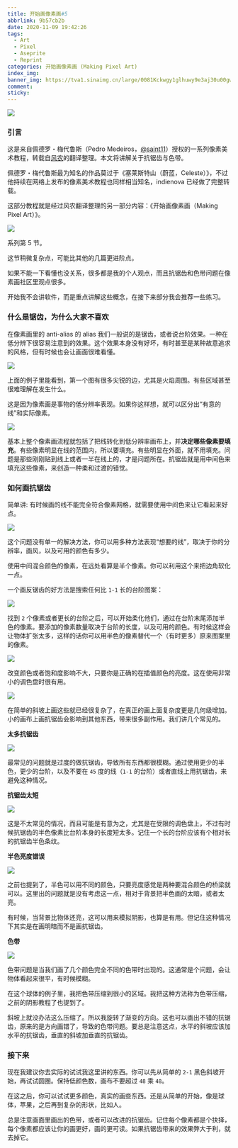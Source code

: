 ```yaml
---
title: 开始画像素画#5
abbrlink: 9b57cb2b
date: 2020-11-09 19:42:26
tags:
  - Art
  - Pixel
  - Aseprite
  - Reprint
categories: 开始画像素画 (Making Pixel Art)
index_img:
banner_img: https://tva1.sinaimg.cn/large/0081Kckwgy1glhuwy9e3aj30u00gwt9s.jpg
comment:
sticky:
---
```




![](https://cdn.jsdelivr.net/gh/Yousazoe/picgo-repo/img/008eGmZEly1gn5zjv505rj31hc0u0427.jpg)

### 引言

这是来自佩德罗・梅代鲁斯（Pedro Medeiros，[@saint11](https://twitter.com/saint11)）授权的一系列像素美术教程，转载自[风农](https://indienova.com/u/fengnong)的翻译整理。本文将讲解关于抗锯齿与色带。

<!--more-->



佩德罗・梅代鲁斯最为知名的作品莫过于《塞莱斯特山（蔚蓝，Celeste）》，不过他持续在网络上发布的像素美术教程也同样相当知名，indienova 已经做了完整转载。

这部分教程就是经过风农翻译整理的另一部分内容：《开始画像素画（Making Pixel Art）》。

![](https://cdn.jsdelivr.net/gh/Yousazoe/picgo-repo/img/0081Kckwgy1glhuxvnuszj30u008c74z.jpg)



系列第 5 节。

这节稍微复杂点，可能比其他的几篇更进阶点。

如果不能一下看懂也没关系，很多都是我的个人观点，而且抗锯齿和色带问题在像素画社区里观点很多。

开始我不会讲软件，而是重点讲解这些概念，在接下来部分我会推荐一些练习。

### 什么是锯齿，为什么大家不喜欢

在像素画里的 anti-alias 的 alias 我们一般说的是锯齿，或者说台阶效果。一种在低分辨下很容易注意到的效果。这个效果本身没有好坏，有时甚至是某种故意追求的风格，但有时候也会让画面很难看懂。

![](https://cdn.jsdelivr.net/gh/Yousazoe/picgo-repo/img/0081Kckwgy1glhuxu5ffrj30dp07fjr5.jpg)

上面的例子里能看到，第一个图有很多尖锐的边，尤其是火焰周围。有些区域甚至很难理解在发生什么。

这是因为像素画是事物的低分辨率表现。如果你这样想，就可以区分出“有意的线”和实际像素。

![](https://cdn.jsdelivr.net/gh/Yousazoe/picgo-repo/img/0081Kckwgy1glhuxs0u51j30fi07kwe9.jpg)

基本上整个像素画流程就包括了把线转化到低分辨率画布上，并**决定哪些像素要填充**。有些像素明显在线的范围内，所以要填充。有些明显在外面，就不用填充。问题是那些刚刚贴到线上或者一半在线上的，才是问题所在。抗锯齿就是用中间色来填充这些像素，来创造一种柔和过渡的错觉。

### 如何画抗锯齿

简单讲: 有时候画的线不能完全符合像素网格，就需要使用中间色来让它看起来好点。

![](https://cdn.jsdelivr.net/gh/Yousazoe/picgo-repo/img/0081Kckwgy1glhuxst7nsj306a09r741.jpg)

这个问题没有单一的解决方法，你可以用多种方法表现“想要的线”，取决于你的分辨率，画风，以及可用的颜色有多少。

使用中间混合颜色的像素，在远处看算是半个像素。你可以利用这个来把边角软化一点。

一个画反锯齿的好方法是搜索任何比 `1-1` 长的台阶图案：

![](https://cdn.jsdelivr.net/gh/Yousazoe/picgo-repo/img/0081Kckwgy1glhuxyf0g9j30rp04j0qh.jpg)



找到 `2` 个像素或者更长的台阶之后，可以开始柔化他们，通过在台阶末尾添加半色的像素。要添加的像素数量取决于台阶的长度，以及可用的颜色。有时候这样会让物体扩张太多，这样的话你可以用半色的像素替代一个（有时更多）原来图案里的像素。

![](https://cdn.jsdelivr.net/gh/Yousazoe/picgo-repo/img/0081Kckwgy1glhuxsa2xaj30rg04c0jq.jpg)

改变颜色或者饱和度影响不大，只要你是正确的在插值颜色的亮度。这在使用非常小的调色盘时很有用。

![](https://cdn.jsdelivr.net/gh/Yousazoe/picgo-repo/img/0081Kckwgy1glhuxuo4saj30ak0aiq2p.jpg)



在简单的斜坡上画这些就已经很复杂了，在真正的画上面复杂度更是几何级增加。小的画布上画抗锯齿会影响到其他东西，带来很多副作用。我们讲几个常见的。



**太多抗锯齿**

![](https://cdn.jsdelivr.net/gh/Yousazoe/picgo-repo/img/0081Kckwgy1glhuxv3quwj30f00e7jr5.jpg)



最常见的问题就是过度的做抗锯齿，导致所有东西都很模糊。通过使用更少的半色，更少的台阶，以及不要在 `45` 度的线（`1-1` 的台阶）或者直线上用抗锯齿，来避免这种情况。



**抗锯齿太短**

![](https://cdn.jsdelivr.net/gh/Yousazoe/picgo-repo/img/0081Kckwgy1glhuxtkq1xj30oa0ae3yd.jpg)



这是不太常见的情况，而且可能是有意为之，尤其是在受限的调色盘上，不过有时候抗锯齿的半色像素比台阶本身的长度短太多。记住一个长的台阶应该有个相对长的抗锯齿半色条纹。



**半色亮度错误**

![](https://cdn.jsdelivr.net/gh/Yousazoe/picgo-repo/img/0081Kckwgy1glhuxwdze1j30gl0gn742.jpg)



之前也提到了，半色可以用不同的颜色，只要亮度感觉是两种要混合颜色的桥梁就可以。这里出的问题就是没有考虑这一点，相对于背景把半色画的太暗，或者太亮。

有时候，当背景比物体还亮，这可以用来模拟阴影，也算是有用。但记住这种情况下其实是在画明暗而不是画抗锯齿。



**色带**

![](https://cdn.jsdelivr.net/gh/Yousazoe/picgo-repo/img/0081Kckwgy1glhuxx4ggpj30cu0bi0ni.jpg)



色带问题是当我们画了几个颜色完全不同的色带时出现的。这通常是个问题，会让物体看起来很平，有时候模糊。

在这个球体的例子里，我把色带压缩到很小的区域。我把这种方法称为色带压缩，之前的阴影教程了也提到了。

斜坡上就没办法这么压缩了。所以我旋转了渐变的方向。这也可以画出不错的抗锯齿，原来的是方向画错了，导致的色带问题。要总是注意这点，水平的斜坡应该加水平的抗锯齿，垂直的斜坡加垂直的抗锯齿。



### 接下来

现在我建议你去实际的试试我这里讲的东西。你可以先从简单的 `2-1` 黑色斜坡开始，再试试圆圈。保持低颜色数，画布不要超过 `48` 乘 `48`。

在这之后，你可以试试更多颜色，真实的画些东西。还是从简单的开始，像是球体，苹果，之后再到复杂的形状，比如人。

总是注意画面里画出的色带，或者可以改进的抗锯齿。记住每个像素都是个抉择，每个像素都应该让你的画更好，画的更可读。如果抗锯齿带来的效果弊大于利，就去掉它。